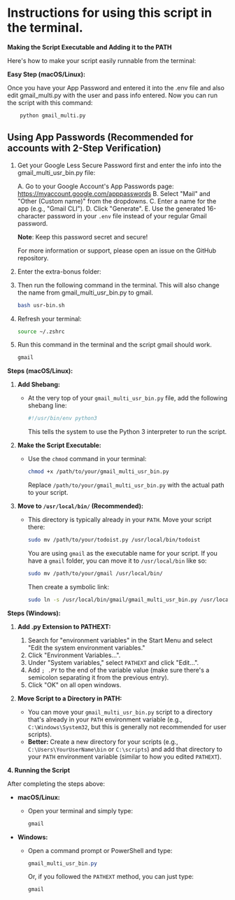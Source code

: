 # Instructions for using this script in the terminal.

**Making the Script Executable and Adding it to the PATH**

Here's how to make your script easily runnable from the terminal:

**Easy Step (macOS/Linux):**

Once you have your App Password and entered it into the .env file and also edit gmail_multi.py with the user and pass info entered. Now you can run the script with this command:
```bash
    python gmail_multi.py
```

## Using App Passwords (Recommended for accounts with 2-Step Verification)

1. Get your Google Less Secure Password first and enter the info into the gmail_multi_usr_bin.py file:

    A. Go to your Google Account's App Passwords page: https://myaccount.google.com/apppasswords
    B. Select "Mail" and "Other (Custom name)" from the dropdowns.
    C. Enter a name for the app (e.g., "Gmail CLI").
    D. Click "Generate".
    E. Use the generated 16-character password in your `.env` file instead of your regular Gmail password.

    **Note**: Keep this password secret and secure!

    For more information or support, please open an issue on the GitHub repository.

2. Enter the extra-bonus folder:
3. Then run the following command in the terminal. 
    This will also change the name from gmail_multi_usr_bin.py to gmail.

    ```bash
    bash usr-bin.sh
    ```
3. Refresh your terminal:
    ```bash
    source ~/.zshrc
    ```
4. Run this command in the terminal and the script gmail should work. 
    ```bash
    gmail
    ```

**Steps (macOS/Linux):**

1.  **Add Shebang:**
    *   At the very top of your `gmail_multi_usr_bin.py` file, add the following shebang line:

        ```bash
        #!/usr/bin/env python3
        ```

        This tells the system to use the Python 3 interpreter to run the script.

2.  **Make the Script Executable:**
    *   Use the `chmod` command in your terminal:

        ```bash
        chmod +x /path/to/your/gmail_multi_usr_bin.py
        ```

        Replace `/path/to/your/gmail_multi_usr_bin.py` with the actual path to your script.

3.  **Move to `/usr/local/bin/` (Recommended):**
    *   This directory is typically already in your `PATH`. Move your script there:

        ```bash
        sudo mv /path/to/your/todoist.py /usr/local/bin/todoist
        ```
        You are using `gmail` as the executable name for your script.
        If you have a `gmail` folder, you can move it to `/usr/local/bin` like so:

        ```bash
        sudo mv /path/to/your/gmail /usr/local/bin/
        ```
        Then create a symbolic link:
        ```bash
        sudo ln -s /usr/local/bin/gmail/gmail_multi_usr_bin.py /usr/local/bin/gmail
        ```

**Steps (Windows):**

1.  **Add .py Extension to PATHEXT:**
    1.  Search for "environment variables" in the Start Menu and select "Edit the system environment variables."
    2.  Click "Environment Variables...".
    3.  Under "System variables," select `PATHEXT` and click "Edit...".
    4.  Add `; .PY` to the end of the variable value (make sure there's a semicolon separating it from the previous entry).
    5.  Click "OK" on all open windows.

2.  **Move Script to a Directory in PATH:**
    *   You can move your `gmail_multi_usr_bin.py` script to a directory that's already in your `PATH` environment variable (e.g., `C:\Windows\System32`, but this is generally not recommended for user scripts).
    *   **Better:** Create a new directory for your scripts (e.g., `C:\Users\YourUserName\bin` or `C:\scripts`) and add that directory to your `PATH` environment variable (similar to how you edited `PATHEXT`).

**4. Running the Script**

After completing the steps above:

*   **macOS/Linux:**
    *   Open your terminal and simply type:

        ```bash
        gmail
        ```

*   **Windows:**
    *   Open a command prompt or PowerShell and type:

        ```powershell
        gmail_multi_usr_bin.py
        ```

        Or, if you followed the `PATHEXT` method, you can just type:

        ```bash
        gmail
        ```
